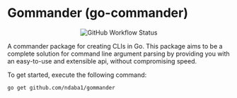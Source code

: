 # Gommander (go-commander)

<p align="center">
<img alt="GitHub Workflow Status" src="https://img.shields.io/github/workflow/status/ndaba1/gommander/gommander-ci-workflow">
</p>

A commander package for creating CLIs in Go. This package aims to be a complete solution for command line argument parsing by providing you with an easy-to-use and extensible api, without compromising speed.

To get started, execute the following command:

```bash
go get github.com/ndaba1/gommander
```

